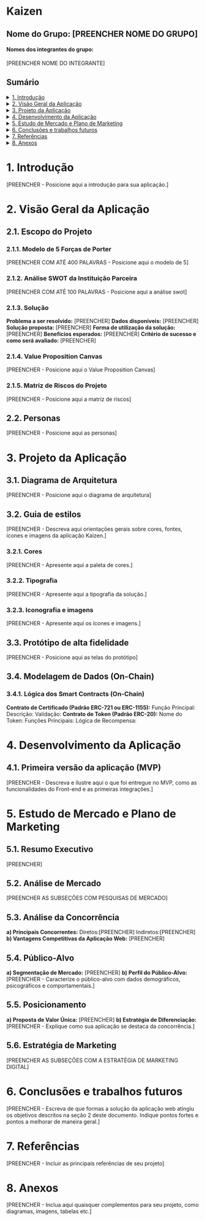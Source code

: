 # Kaizen
## Nome do Grupo: [PREENCHER NOME DO GRUPO]
#### Nomes dos integrantes do grupo:
[PREENCHER NOME DO INTEGRANTE]


## Sumário

<details>
  <summary><a href="#1-introdução">1. Introdução</a></summary>
</details>

<details>
  <summary><a href="#2-visão-geral-da-aplicação">2. Visão Geral da Aplicação</a></summary>
  <ul>
    <li>
      <a href="#21-escopo-do-projeto">2.1. Escopo do Projeto</a>
      <ul>
        <li><a href="#211-modelo-de-5-forças-de-porter">2.1.1. Modelo de 5 Forças de Porter</a></li>
        <li><a href="#212-análise-swot-da-instituição-parceira">2.1.2. Análise SWOT da Instituição Parceira</a></li>
        <li><a href="#213-solução">2.1.3. Solução</a></li>
        <li><a href="#214-value-proposition-canvas">2.1.4. Value Proposition Canvas</a></li>
        <li><a href="#215-matriz-de-riscos-do-projeto">2.1.5. Matriz de Riscos do Projeto</a></li>
      </ul>
    </li>
    <li><a href="#22-personas">2.2. Personas</a></li>
  </ul>
</details>

<details>
  <summary><a href="#3-projeto-da-aplicação">3. Projeto da Aplicação</a></summary>
  <ul>
    <li><a href="#31-diagrama-de-arquitetura">3.1. Diagrama de Arquitetura</a></li>
    <li><a href="#32-guia-de-estilos">3.2. Guia de estilos</a></li>
    <ul>
      <li><a href="#321-cores">3.2.1. Cores</a></li>
      <li><a href="#322-tipografia">3.2.2. Tipografia</a></li>
      <li><a href="#323-iconografia-e-imagens">3.2.3. Iconografia e imagens</a></li>
    </ul>
    <li><a href="#33-protótipo-de-alta-fidelidade">3.3. Protótipo de alta fidelidade</a></li>
    <li><a href="#34-modelagem-de-dados-on-chain">3.4. Modelagem de Dados (On-Chain)</a></li>
    <ul>
      <li><a href="#341-lógica-dos-smart-contracts-on-chain">3.4.1. Lógica dos Smart Contracts (On-Chain)</a></li>
    </ul>
  </ul>
</details>

<details>
  <summary><a href="#4-desenvolvimento-da-aplicação">4. Desenvolvimento da Aplicação</a></summary>
  <ul>
    <li><a href="#41-primeira-versão-da-aplicação-mvp">4.1. Primeira versão da aplicação (MVP)</a></li>
  </ul>
</details>

<details>
  <summary><a href="#5-estudo-de-mercado-e-plano-de-marketing">5. Estudo de Mercado e Plano de Marketing</a></summary>
  <ul>
    <li><a href="#51-resumo-executivo">5.1. Resumo Executivo</a></li>
    <li><a href="#52-análise-de-mercado">5.2. Análise de Mercado</a></li>
    <li><a href="#53-análise-da-concorrência">5.3. Análise da Concorrência</a></li>
    <li><a href="#54-público-alvo">5.4. Público-Alvo</a></li>
    <li><a href="#55-posicionamento">5.5. Posicionamento</a></li>
    <li><a href="#56-estratégia-de-marketing">5.6. Estratégia de Marketing</a></li>
  </ul>
</details>

<details>
  <summary><a href="#6-conclusões-e-trabalhos-futuros">6. Conclusões e trabalhos futuros</a></summary>
</details>

<details>
  <summary><a href="#7-referências">7. Referências</a></summary>
</details>

<details>
  <summary><a href="#8-anexos">8. Anexos</a></summary>
</details>


# 1. Introdução
[PREENCHER - Posicione aqui a introdução para sua aplicação.]


# 2. Visão Geral da Aplicação

## 2.1. Escopo do Projeto

### 2.1.1. Modelo de 5 Forças de Porter
[PREENCHER COM ATÉ 400 PALAVRAS - Posicione aqui o modelo de 5]

### 2.1.2. Análise SWOT da Instituição Parceira
[PREENCHER COM ATÉ 100 PALAVRAS - Posicione aqui a análise swot]

### 2.1.3. Solução
**Problema a ser resolvido:** [PREENCHER]
**Dados disponíveis:** [PREENCHER]
**Solução proposta:** [PREENCHER]
**Forma de utilização da solução:** [PREENCHER]
**Benefícios esperados:** [PREENCHER]
**Critério de sucesso e como será avaliado:** [PREENCHER]

### 2.1.4. Value Proposition Canvas
[PREENCHER - Posicione aqui o Value Proposition Canvas]

### 2.1.5. Matriz de Riscos do Projeto
[PREENCHER - Posicione aqui a matriz de riscos]

## 2.2. Personas
[PREENCHER - Posicione aqui as personas]


# 3. Projeto da Aplicação

## 3.1. Diagrama de Arquitetura
[PREENCHER - Posicione aqui o diagrama de arquitetura]

## 3.2. Guia de estilos
[PREENCHER - Descreva aqui orientações gerais sobre cores, fontes, ícones e imagens da aplicação Kaizen.]

### 3.2.1. Cores
[PREENCHER - Apresente aqui a paleta de cores.]

### 3.2.2. Tipografia
[PREENCHER - Apresente aqui a tipografia da solução.]

### 3.2.3. Iconografia e imagens
[PREENCHER - Apresente aqui os ícones e imagens.]

## 3.3. Protótipo de alta fidelidade
[PREENCHER - Posicione aqui as telas do protótipo]

## 3.4. Modelagem de Dados (On-Chain)

### 3.4.1. Lógica dos Smart Contracts (On-Chain)
**Contrato de Certificado (Padrão ERC-721 ou ERC-1155):**
Função Principal: 
Descrição:
Validação:
**Contrato de Token (Padrão ERC-20):**
Nome do Token:
Funções Principais: 
Lógica de Recompensa: 


# 4. Desenvolvimento da Aplicação

## 4.1. Primeira versão da aplicação (MVP)
[PREENCHER - Descreva e ilustre aqui o que foi entregue no MVP, como as funcionalidades do Front-end e as primeiras integrações.]


# 5. Estudo de Mercado e Plano de Marketing

## 5.1. Resumo Executivo
[PREENCHER]

## 5.2. Análise de Mercado
[PREENCHER AS SUBSEÇÕES COM PESQUISAS DE MERCADO]

## 5.3. Análise da Concorrência
**a) Principais Concorrentes:**
Diretos:[PREENCHER]
Indiretos:[PREENCHER]
**b) Vantagens Competitivas da Aplicação Web:**
[PREENCHER]

## 5.4. Público-Alvo
**a) Segmentação de Mercado:** [PREENCHER]
**b) Perfil do Público-Alvo:** [PREENCHER - Caracterize o público-alvo com dados demográficos, psicográficos e comportamentais.]

## 5.5. Posicionamento
**a) Proposta de Valor Única:** [PREENCHER]
**b) Estratégia de Diferenciação:** [PREENCHER - Explique como sua aplicação se destaca da concorrência.]

## 5.6. Estratégia de Marketing
[PREENCHER AS SUBSEÇÕES COM A ESTRATÉGIA DE MARKETING DIGITAL]


# 6. Conclusões e trabalhos futuros
[PREENCHER - Escreva de que formas a solução da aplicação web atingiu os objetivos descritos na seção 2 deste documento. Indique pontos fortes e pontos a melhorar de maneira geral.]


# 7. Referências
[PREENCHER - Incluir as principais referências de seu projeto]


# 8. Anexos
[PREENCHER - Inclua aqui quaisquer complementos para seu projeto, como diagramas, imagens, tabelas etc.]

